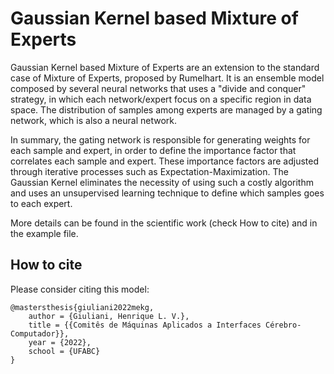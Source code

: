 # Gaussian Kernel based Mixture of Experts
Gaussian Kernel based Mixture of Experts are an extension to the standard case of Mixture of Experts, proposed by Rumelhart. It is an ensemble model composed by several neural networks that uses a "divide and conquer" strategy, in which each network/expert focus on a specific region in data space. The distribution of samples among experts are managed by a gating network, which is also a neural network. 

In summary, the gating network is responsible for generating weights for each sample and expert, in order to define the importance factor that correlates each sample and expert. These importance factors are adjusted through iterative processes such as Expectation-Maximization. The Gaussian Kernel eliminates the necessity of using such a costly algorithm and uses an unsupervised learning technique to define which samples goes to each expert. 

More details can be found in the scientific work (check How to cite) and in the example file.

## How to cite
Please consider citing this model:
```
@mastersthesis{giuliani2022mekg,
    author = {Giuliani, Henrique L. V.},
    title = {{Comitês de Máquinas Aplicados a Interfaces Cérebro-Computador}},
    year = {2022},
    school = {UFABC}
}
```